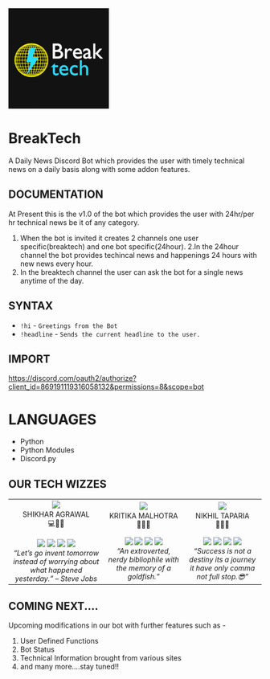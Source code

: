 <img width="200" height="200" title="BreakTech" src="https://github.com/Guvi-CodeCamp-SRM/BreakTech/blob/main/break%20tech%202.png?raw=true"/>

# BreakTech 


A Daily News Discord Bot which provides the user with timely technical news on a daily basis along with some addon features.

## DOCUMENTATION

At Present this is the v1.0 of the bot which provides the user with 24hr/per hr technical news be it of any category.

1. When the bot is invited it creates 2 channels one user specific(breaktech) and one bot specific(24hour).
2.In the 24hour channel the bot provides techincal news and happenings 24 hours with new news every hour.
3. In the breaktech channel the user can ask the bot for a single news anytime of the day.


## SYNTAX

* `!hi` - ``Greetings from the Bot``
* `!headline` - ``Sends the current headline to the user.``

## IMPORT

https://discord.com/oauth2/authorize?client_id=869191119316058132&permissions=8&scope=bot

# LANGUAGES

* Python
* Python Modules
* Discord.py

## OUR TECH WIZZES
<table>
  <tr>
    <td align="center">
      <img src="https://imgur.com/xlUR625.jpg" height="100"><br>
        SHIKHAR AGRAWAL<br>
        💻🏓🏸<br><br>
      <a href="https://twitter.com/Shikhar31562863"><img src="http://assets.stickpng.com/images/580b57fcd9996e24bc43c53e.png" height="20"></a>
      <a href="https://www.instagram.com/showrockerman19/"><img src="http://assets.stickpng.com/images/580b57fcd9996e24bc43c521.png" height="20"></a>
      <a href="https://www.linkedin.com/in/shikhar-agrawal-5b42b0198/"><img src="https://www.freepnglogos.com/uploads/official-linkedin-logo----17.png" height="20"></a>
      <a href="https://github.com/shikharagrawal2002"><img src="http://i.imgur.com/9I6NRUm.png" height="20"></a><br>
      <i>“Let’s go invent tomorrow instead of worrying about what happened yesterday.” – Steve Jobs</i>
    </td>
    <td align="center">
      <img src="https://media-exp1.licdn.com/dms/image/C5603AQG91fOuVQ-82w/profile-displayphoto-shrink_200_200/0/1601796974427?e=1633564800&v=beta&t=m0t5U4P3rBVWP4RSdRc_nLmiTSrAmRJxsdRlIwvCkU8" height="100"><br>
      KRITIKA MALHOTRA<br>
      🤍🥺💃<br><br>
      <a href="https://twitter.com/kritical1326"><img src="http://assets.stickpng.com/images/580b57fcd9996e24bc43c53e.png" height="20"></a>
      <a href="https://www.instagram.com/kritical1326/"><img src="http://assets.stickpng.com/images/580b57fcd9996e24bc43c521.png" height="20"></a>
      <a href="https://www.linkedin.com/in/kritika-m-1a80721b9/"><img src="https://www.freepnglogos.com/uploads/official-linkedin-logo----17.png" height="20"></a>
      <a href="https://github.com/kritical1326"><img src="http://i.imgur.com/9I6NRUm.png" height="20"></a><br>
      <i>“An extroverted, nerdy bibliophile with the memory of a goldfish.”</i>
    </td>
    <td align="center"> 
      <img src="https://media-exp1.licdn.com/dms/image/C5603AQFjpMfsw8sZ2Q/profile-displayphoto-shrink_800_800/0/1628217679752?e=1633564800&v=beta&t=jU0aqbZSQWTUqCpYkBh_4WybNVcgwgQtgKLgFJc2dDc" height="100"><br>
      NIKHIL TAPARIA<br>
     🤟🥳😘<br><br>
      <a href="https://twitter.com/NIKHILJITAPARIA"><img src="http://assets.stickpng.com/images/580b57fcd9996e24bc43c53e.png" height="20"></a>
      <a href="https://www.instagram.com/unique_niki/"><img src="http://assets.stickpng.com/images/580b57fcd9996e24bc43c521.png" height="20"></a>
      <a href="https://www.linkedin.com/in/nikhil-taparia-192691208"><img src="https://www.freepnglogos.com/uploads/official-linkedin-logo----17.png" height="20"></a>
      <a href="https://github.com/taparia11/"><img src="http://i.imgur.com/9I6NRUm.png" height="20"></a><br>
      <i>“Success is not a destiny its a journey it have only comma not full stop.😎”</i>
    </td>
  </tr>
</table>

## COMING NEXT....

Upcoming modifications in our bot with further features such as - 

1. User Defined Functions
2. Bot Status
3. Technical Information brought from various sites
4. and many more....stay tuned!!

